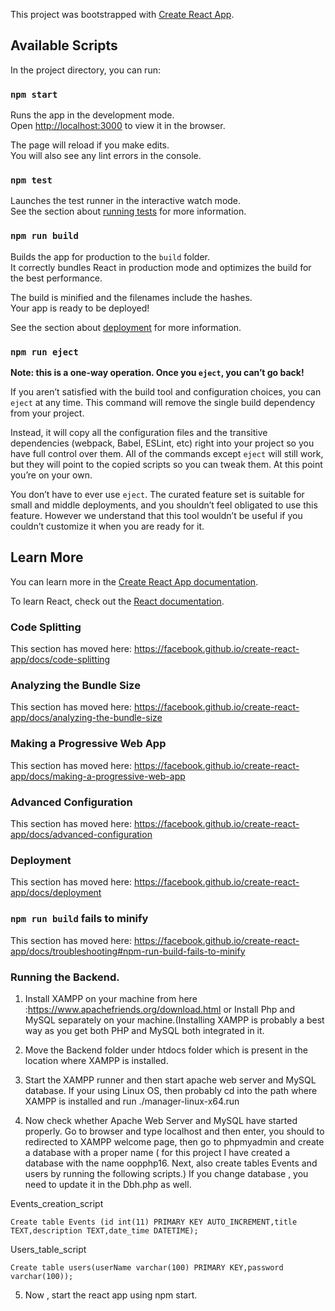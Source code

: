 This project was bootstrapped with [Create React App](https://github.com/facebook/create-react-app).

## Available Scripts

In the project directory, you can run:

### `npm start`

Runs the app in the development mode.<br />
Open [http://localhost:3000](http://localhost:3000) to view it in the browser.

The page will reload if you make edits.<br />
You will also see any lint errors in the console.

### `npm test`

Launches the test runner in the interactive watch mode.<br />
See the section about [running tests](https://facebook.github.io/create-react-app/docs/running-tests) for more information.

### `npm run build`

Builds the app for production to the `build` folder.<br />
It correctly bundles React in production mode and optimizes the build for the best performance.

The build is minified and the filenames include the hashes.<br />
Your app is ready to be deployed!

See the section about [deployment](https://facebook.github.io/create-react-app/docs/deployment) for more information.

### `npm run eject`

**Note: this is a one-way operation. Once you `eject`, you can’t go back!**

If you aren’t satisfied with the build tool and configuration choices, you can `eject` at any time. This command will remove the single build dependency from your project.

Instead, it will copy all the configuration files and the transitive dependencies (webpack, Babel, ESLint, etc) right into your project so you have full control over them. All of the commands except `eject` will still work, but they will point to the copied scripts so you can tweak them. At this point you’re on your own.

You don’t have to ever use `eject`. The curated feature set is suitable for small and middle deployments, and you shouldn’t feel obligated to use this feature. However we understand that this tool wouldn’t be useful if you couldn’t customize it when you are ready for it.

## Learn More

You can learn more in the [Create React App documentation](https://facebook.github.io/create-react-app/docs/getting-started).

To learn React, check out the [React documentation](https://reactjs.org/).

### Code Splitting

This section has moved here: https://facebook.github.io/create-react-app/docs/code-splitting

### Analyzing the Bundle Size

This section has moved here: https://facebook.github.io/create-react-app/docs/analyzing-the-bundle-size

### Making a Progressive Web App

This section has moved here: https://facebook.github.io/create-react-app/docs/making-a-progressive-web-app

### Advanced Configuration

This section has moved here: https://facebook.github.io/create-react-app/docs/advanced-configuration

### Deployment

This section has moved here: https://facebook.github.io/create-react-app/docs/deployment

### `npm run build` fails to minify

This section has moved here: https://facebook.github.io/create-react-app/docs/troubleshooting#npm-run-build-fails-to-minify


### Running the Backend.

1) Install XAMPP on your machine from here :https://www.apachefriends.org/download.html or Install Php and MySQL separately on your machine.(Installing XAMPP is probably a best way as you get both PHP and MySQL both integrated in it.

2) Move the Backend folder under htdocs folder which is present in the location where XAMPP is installed.

3) Start the XAMPP runner and then start apache web server and MySQL database. If your using Linux OS, then probably cd into the path where XAMPP is installed and run ./manager-linux-x64.run

4) Now check whether Apache Web Server and MySQL have started properly. Go to browser and type localhost and then enter, you should to redirected to XAMPP welcome page, then go to phpmyadmin and create a database with a proper name ( for this project I have created a database with the name oopphp16. Next, also create tables Events and users by running the following scripts.) If you change database , you need to update it in the Dbh.php as well.

Events_creation_script

`Create table Events (id int(11) PRIMARY KEY AUTO_INCREMENT,title TEXT,description TEXT,date_time DATETIME);`

Users_table_script

`Create table users(userName varchar(100) PRIMARY KEY,password varchar(100));`

5) Now , start the react app using npm start.




